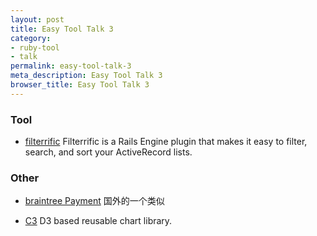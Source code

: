 ```yaml
---
layout: post
title: Easy Tool Talk 3
category:
- ruby-tool
- talk
permalink: easy-tool-talk-3
meta_description: Easy Tool Talk 3
browser_title: Easy Tool Talk 3
---
```


### Tool

- [filterrific](https://github.com/jhund/filterrific?utm_source=rubyweekly&utm_medium=email) Filterrific is a Rails Engine plugin that makes it easy to filter, search, and sort your ActiveRecord lists.


### Other

- [braintree Payment](https://shellycloud.com/blog/2015/06/integrating-braintree-payments-with-rails?utm_source=rubyweekly&utm_medium=email) 国外的一个类似

- [C3](https://github.com/masayuki0812/c3) D3 based reusable chart library.
